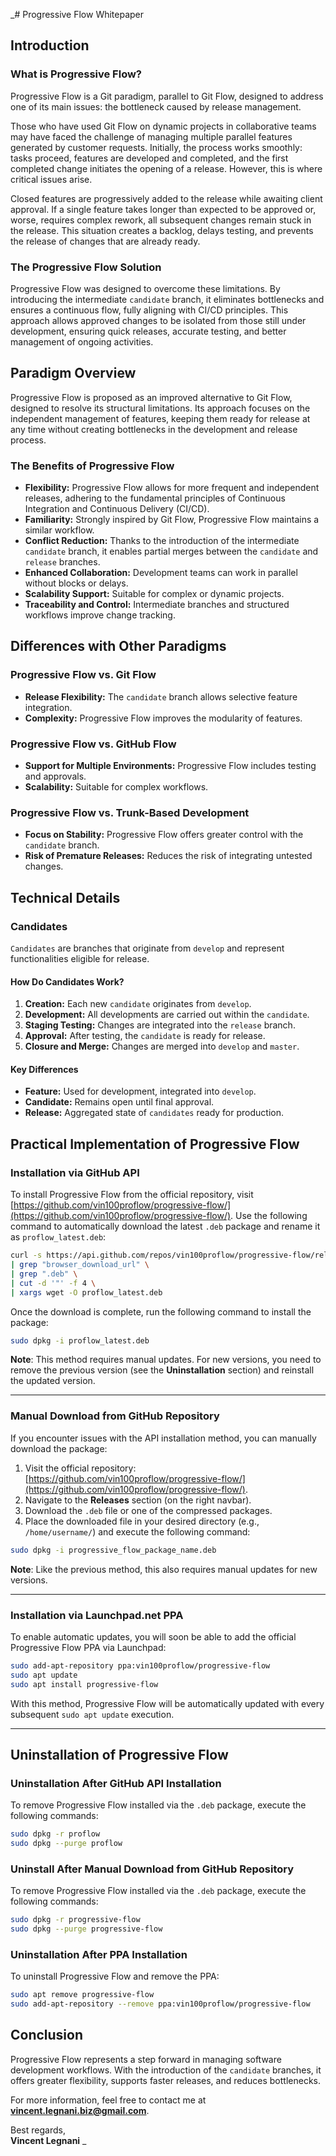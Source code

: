 _# Progressive Flow Whitepaper

## Introduction

### What is Progressive Flow?
Progressive Flow is a Git paradigm, parallel to Git Flow, designed to address one of its main issues: the bottleneck caused by release management.

Those who have used Git Flow on dynamic projects in collaborative teams may have faced the challenge of managing multiple parallel features generated by customer requests. Initially, the process works smoothly: tasks proceed, features are developed and completed, and the first completed change initiates the opening of a release. However, this is where critical issues arise.

Closed features are progressively added to the release while awaiting client approval. If a single feature takes longer than expected to be approved or, worse, requires complex rework, all subsequent changes remain stuck in the release. This situation creates a backlog, delays testing, and prevents the release of changes that are already ready.

### The Progressive Flow Solution
Progressive Flow was designed to overcome these limitations. By introducing the intermediate `candidate` branch, it eliminates bottlenecks and ensures a continuous flow, fully aligning with CI/CD principles. This approach allows approved changes to be isolated from those still under development, ensuring quick releases, accurate testing, and better management of ongoing activities.

## Paradigm Overview

Progressive Flow is proposed as an improved alternative to Git Flow, designed to resolve its structural limitations. Its approach focuses on the independent management of features, keeping them ready for release at any time without creating bottlenecks in the development and release process.

### The Benefits of Progressive Flow

- **Flexibility:** Progressive Flow allows for more frequent and independent releases, adhering to the fundamental principles of Continuous Integration and Continuous Delivery (CI/CD).
- **Familiarity:** Strongly inspired by Git Flow, Progressive Flow maintains a similar workflow.
- **Conflict Reduction:** Thanks to the introduction of the intermediate `candidate` branch, it enables partial merges between the `candidate` and `release` branches.
- **Enhanced Collaboration:** Development teams can work in parallel without blocks or delays.
- **Scalability Support:** Suitable for complex or dynamic projects.
- **Traceability and Control:** Intermediate branches and structured workflows improve change tracking.

## Differences with Other Paradigms

### Progressive Flow vs. Git Flow
- **Release Flexibility:** The `candidate` branch allows selective feature integration.
- **Complexity:** Progressive Flow improves the modularity of features.

### Progressive Flow vs. GitHub Flow
- **Support for Multiple Environments:** Progressive Flow includes testing and approvals.
- **Scalability:** Suitable for complex workflows.

### Progressive Flow vs. Trunk-Based Development
- **Focus on Stability:** Progressive Flow offers greater control with the `candidate` branch.
- **Risk of Premature Releases:** Reduces the risk of integrating untested changes.

## Technical Details

### Candidates
`Candidates` are branches that originate from `develop` and represent functionalities eligible for release.

#### How Do Candidates Work?
1. **Creation:** Each new `candidate` originates from `develop`.
2. **Development:** All developments are carried out within the `candidate`.
3. **Staging Testing:** Changes are integrated into the `release` branch.
4. **Approval:** After testing, the `candidate` is ready for release.
5. **Closure and Merge:** Changes are merged into `develop` and `master`.

#### Key Differences
- **Feature:** Used for development, integrated into `develop`.
- **Candidate:** Remains open until final approval.
- **Release:** Aggregated state of `candidates` ready for production.
## Practical Implementation of Progressive Flow

### Installation via GitHub API  
To install Progressive Flow from the official repository, visit [https://github.com/vin100proflow/progressive-flow/](https://github.com/vin100proflow/progressive-flow/). Use the following command to automatically download the latest `.deb` package and rename it as `proflow_latest.deb`:  

```bash
curl -s https://api.github.com/repos/vin100proflow/progressive-flow/releases/latest \
| grep "browser_download_url" \
| grep ".deb" \
| cut -d '"' -f 4 \
| xargs wget -O proflow_latest.deb
```  

Once the download is complete, run the following command to install the package:  

```bash
sudo dpkg -i proflow_latest.deb
```  

**Note**: This method requires manual updates. For new versions, you need to remove the previous version (see the **Uninstallation** section) and reinstall the updated version.  

---

### Manual Download from GitHub Repository  
If you encounter issues with the API installation method, you can manually download the package:  

1. Visit the official repository: [https://github.com/vin100proflow/progressive-flow/](https://github.com/vin100proflow/progressive-flow/).  
2. Navigate to the **Releases** section (on the right navbar).  
3. Download the `.deb` file or one of the compressed packages.  
4. Place the downloaded file in your desired directory (e.g., `/home/username/`) and execute the following command:  

```bash
sudo dpkg -i progressive_flow_package_name.deb
```  

**Note**: Like the previous method, this also requires manual updates for new versions.  

---

### Installation via Launchpad.net PPA
To enable automatic updates, you will soon be able to add the official Progressive Flow PPA via Launchpad:  

```bash
sudo add-apt-repository ppa:vin100proflow/progressive-flow
sudo apt update
sudo apt install progressive-flow
```  

With this method, Progressive Flow will be automatically updated with every subsequent `sudo apt update` execution.  

---

## Uninstallation of Progressive Flow  

### Uninstallation After GitHub API Installation  
To remove Progressive Flow installed via the `.deb` package, execute the following commands:  

```bash
sudo dpkg -r proflow
sudo dpkg --purge proflow
```

### Uninstall After Manual Download from GitHub Repository
To remove Progressive Flow installed via the `.deb` package, execute the following commands:  
```bash
sudo dpkg -r progressive-flow
sudo dpkg --purge progressive-flow
```

### Uninstallation After PPA Installation
To uninstall Progressive Flow and remove the PPA:  

```bash
sudo apt remove progressive-flow
sudo add-apt-repository --remove ppa:vin100proflow/progressive-flow
```

## Conclusion
Progressive Flow represents a step forward in managing software development workflows. With the introduction of the `candidate` branches, it offers greater flexibility, supports faster releases, and reduces bottlenecks.

For more information, feel free to contact me at **vincent.legnani.biz@gmail.com**.

Best regards,  
**Vincent Legnani**
_
